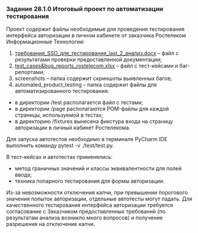 ### Задание 28.1.0 Итоговый проект по автоматизации тестирования
Проект содержит файлы необходимые для проведения тестирования интерфейса авторизации в личном кабинете от заказчика Ростелеком Информационные Технологии:
1. [требования_SSO_для_тестирования_last_2_анализ.docx](https://docs.google.com/document/d/1LHE9HADJU69eqY15WEVa6kyCGyLz3y_Y/edit?usp=sharing&ouid=100899205365935975704&rtpof=true&sd=true "файл на google диске") – файл с результатами проверки предоставленной документации;
2. [test_cases&bug_reports_rostelecom.xlsx](https://docs.google.com/spreadsheets/d/1f_PsHkrbM__24LNjBPdzQZyljdLoMsur/edit?rtpof=true&sd=true#gid=2040003035 "файл на google диске") – файл с тест-кейсами и баг-репортами;
3. screenshots – папка содержит скриншоты выявленных багов;
4. automated_product_testing – папка содержит файлы для автоматизированного тестирования:
- в директории /test располагается файл с тестами;
- в директории /page располагаются POM-файлы для каждой страницы, используемой в тестах;
- в директорию /fixtures вынесена фикстура входа на страницу авторизации в личный кабинет Ростелекома.

Для запуска автотестов необходимо в терминале PyCharm IDE выполнить команду pytest -v ./test/test.py.

В тест-кейсах и автотестах применялись:
- метод граничных значений и классы эквивалентности для полей ввода;
- техника попарного тестирования для формы авторизации.

Из-за невозможности отключения капчи, при превышении порогового значения попыток авторизации, отдельные автотесты могут падать. Для качественного тестирования интерфейса авторизации требуется согласование с Заказчиком предоставленных требований (по результатам анализа возникло много вопросов) и получение разрешения на отключение капчи.
